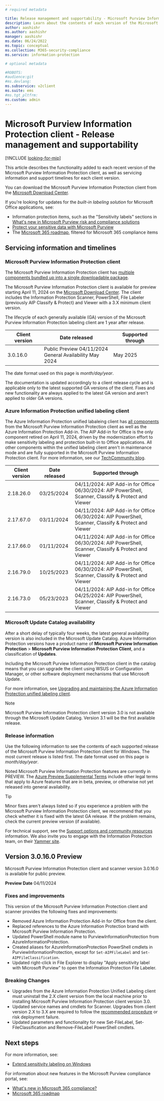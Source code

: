 ```yaml
---
# required metadata

title: Release management and supportability - Microsoft Purview Information Protection client
description: Learn about the contents of each version of the Microsoft Purview Information Protection client for Windows and understand the lifecycle policy for support.
author: aashishr
ms.author: aashishr
manager: aashishr
ms.date: 06/24/2022
ms.topic: conceptual
ms.collection: M365-security-compliance
ms.service: information-protection

# optional metadata

#ROBOTS:
#audience:git
#ms.devlang:
ms.subservice: v2client
ms.suite: ems
#ms.tgt_pltfrm:
ms.custom: admin
---
```


# Microsoft Purview Information Protection client - Release management and supportability

[!INCLUDE [looking-for-mip](../includes/looking-for-mip.md)]

This article describes the functionality added to each recent version of the Microsoft Purview Information Protection client, as well as servicing information and support timelines for each client version.

You can download the Microsoft Purview Information Protection client from the [Microsoft Download Center](https://www.microsoft.com/download/details.aspx?id=53018).

If you're looking for updates for the *built-in labeling solution* for Microsoft Office applications, see:

- Information protection items, such as the "Sensitivity labels" sections in [What's new in Microsoft Purview risk and compliance solutions](/microsoft-365/compliance/whats-new)
- [Protect your sensitive data with Microsoft Purview](/microsoft-365/compliance/information-protection)
- The [Microsoft 365 roadmap](https://www.microsoft.com/en-us/microsoft-365/roadmap?filters=&searchterms=compliance), filtered for Microsoft 365 compliance items


## Servicing information and timelines
### Microsoft Purview Information Protection client

The Microsoft Purview Information Protection client has [multiple components bundled up into a single downloadable package](/purview/information-protection-client). 

The Microsoft Purview Information Protection client is available for preview starting April 11, 2024 on the [Microsoft Download Center](https://www.microsoft.com/download/details.aspx?id=53018). The client includes the Information Protection Scanner, PowerShell, File Labeler (previously AIP Classify & Protect) and Viewer with a 3.X minimum client version.

The lifecycle of each generally available (GA) version of the Microsoft Purview Information Protection labeling client are 1 year after release.

|Client version|Date released|Supported through|
|--------------|-------------|-------------|
|3.0.16.0|Public Preview 04/11/2024<br>General Availability May 2024|May 2025|

The date format used on this page is *month/day/year*.

The documentation is updated accordingly to a client release cycle and is applicable only to the latest supported GA versions of the client. Fixes and new functionality are always applied to the latest GA version and aren't applied to older GA versions.

### Azure Information Protection unified labeling client

The Azure Information Protection unified labaleing client has [all components](clientv2-admin-guide.md#technical-overview-of-the-azure-information-protection-unified-labeling-client) from the Microsoft Purview Information Protection client as well as the Azure Information Protection Add-in. The AIP Add-in for Office is the only component retired on April 11, 2024, driven by the modernization effort to make sensitivity labeling and protection built-in to Office applications. All other components within the unified labeling client aren't in maintenance mode and are fully supported in the Microsoft Purview Information Protection client. For more information, see our [TechCommunity blog](https://techcommunity.microsoft.com/t5/security-compliance-and-identity/azure-information-protection-and-the-information-protection/ba-p/3671070#:~:text=Azure%20Information%20Protection%20%28AIP%29%20has%20been%20on%20a,management%20experience%20into%20the%20Microsoft%20Purview%20compliance%20portal).

|Client version|Date released|Supported through|
|--------------|-------------|-------------|
|2.18.26.0|03/25/2024|04/11/2024: AIP Add-in for Office <br>06/30/2024: AIP PowerShell, Scanner, Classify & Protect and Viewer|
|2.17.67.0|03/11/2024|04/11/2024: AIP Add-in for Office <br>06/30/2024: AIP PowerShell, Scanner, Classify & Protect and Viewer|
|2.17.66.0|01/11/2024|04/11/2024: AIP Add-in for Office <br>06/30/2024: AIP PowerShell, Scanner, Classify & Protect and Viewer|
|2.16.79.0|10/25/2023|04/11/2024: AIP Add-in for Office <br>06/30/2024: AIP PowerShell, Scanner, Classify & Protect and Viewer|
|2.16.73.0|05/23/2023|04/11/2024: AIP Add-in for Office <br>04/25/2024: AIP PowerShell, Scanner, Classify & Protect and Viewer|

### Microsoft Update Catalog availability

After a short delay of typically four weeks, the latest general availability version is also included in the Microsoft Update Catalog. Azure Information Protection versions have a product name of **Microsoft Purview Information Protection** > **Microsoft Purview Information Protection Client**, and a classification of **Updates**.

Including the Microsoft Purview Information Protection client in the catalog means that you can upgrade the client using WSUS or Configuration Manager, or other software deployment mechanisms that use Microsoft Update.

For more information, see [Upgrading and maintaining the Azure Information Protection unified labeling client](/purview/information-protection-client#install-or-upgrade-the-information-protection-client).

> [!NOTE]
> Microsoft Purview Information Protection client version 3.0 is not available through the Microsoft Update Catalog. Version 3.1 will be the first available release.
>

### Release information

Use the following information to see the contents of each supported release of the Microsoft Purview Information Protection client for Windows. The most current release is listed first. The date format used on this page is *month/day/year*.

Noted Microsoft Purview Information Protection features are currently in PREVIEW. The [Azure Preview Supplemental Terms](https://azure.microsoft.com/support/legal/preview-supplemental-terms/) include other legal terms that apply to Azure features that are in beta, preview, or otherwise not yet released into general availability.

> [!TIP]
> Minor fixes aren't always listed so if you experience a problem with the Microsoft Purview Information Protection client, we recommend that you check whether it is fixed with the latest GA release. If the problem remains, check the current preview version (if available).
>
> For technical support, see the [Support options and community resources](../information-support.md#support-options-and-community-resources) information. We also invite you to engage with the Information Protection team, on their [Yammer site](https://www.yammer.com/askipteam/).

## Version 3.0.16.0 Preview

Microsoft Purview Information Protection client and scanner version 3.0.16.0 is available for public preview.

**Preview Date** 04/11/2024

### Fixes and improvements
This version of the Microsoft Purview Information Protection client and scanner provides the following fixes and improvements:
- Removed Azure Information Protection Add-in for Office from the client.
- Replaced references to the Azure Information Protection brand with Microsoft Purview Information Protection.  
- Updated PowerShell module name to PurviewInformationProtection from AzureInformationProtection.
- Created aliases for AzureInformationProtection PowerShell cmdlets in PurviewInformationProtection, except for `Set-AIPFileLabel` and `Set-AIPFileClassification`.
- Updated right-click in File Explorer to display "Apply sensitivity label with Microsoft Purview" to open the Information Protection File Labeler.

### Breaking Changes
- Upgrades from the Azure Information Protection Unified Labeling client must uninstall the 2.X client version from the local machine prior to installing Microsoft Purview Information Protection client version 3.0.
- Updated service names and cmdlets for Scanner. Upgrades from client version 2.X to 3.X are required to follow the [recommended procedure](/purview/upgrade-scanner-migrate) or risk deployment failure.
- Updated parameters and functionality for new Set-FileLabel, Set-FileClassification and Remove-FileLabel PowerShell cmdlets.

## Next steps

For more information, see:

- [Extend sensitivity labeling on Windows](/purview/information-protection-client)

For information about new features in the Microsoft Purview compliance portal, see:

- [What's new in Microsoft 365 compliance?](/microsoft-365/compliance/whats-new)
- [Microsoft 365 roadmap](https://www.microsoft.com/microsoft-365/roadmap?filters=&searchterms=Microsoft%2CInformation%2CProtection)


